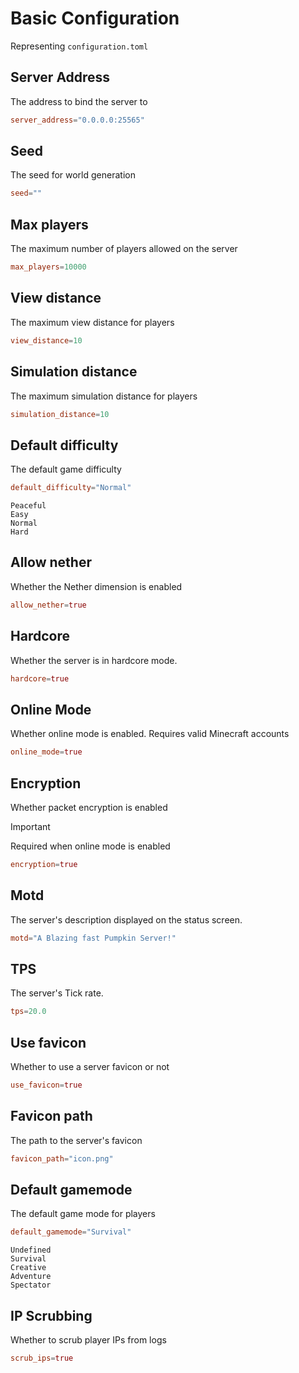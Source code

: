 # Basic Configuration

Representing `configuration.toml`

## Server Address

The address to bind the server to

```toml
server_address="0.0.0.0:25565"
```

## Seed

The seed for world generation

```toml
seed=""
```

## Max players

The maximum number of players allowed on the server

```toml
max_players=10000
```

## View distance

The maximum view distance for players

```toml
view_distance=10
```

## Simulation distance

The maximum simulation distance for players

```toml
simulation_distance=10
```

## Default difficulty

The default game difficulty

```toml
default_difficulty="Normal"
```

```
Peaceful
Easy
Normal
Hard
```

## Allow nether

Whether the Nether dimension is enabled

```toml
allow_nether=true
```

## Hardcore

Whether the server is in hardcore mode.

```toml
hardcore=true
```

## Online Mode

Whether online mode is enabled. Requires valid Minecraft accounts

```toml
online_mode=true
```

## Encryption

Whether packet encryption is enabled

> [!IMPORTANT]
> Required when online mode is enabled

```toml
encryption=true
```

## Motd

The server's description displayed on the status screen.

```toml
motd="A Blazing fast Pumpkin Server!"
```

## TPS

The server's Tick rate.

```toml
tps=20.0
```


## Use favicon

Whether to use a server favicon or not

```toml
use_favicon=true
```

## Favicon path

The path to the server's favicon

```toml
favicon_path="icon.png"
```

## Default gamemode

The default game mode for players

```toml
default_gamemode="Survival"
```

```
Undefined
Survival
Creative
Adventure
Spectator
```

## IP Scrubbing

Whether to scrub player IPs from logs

```toml
scrub_ips=true
```
